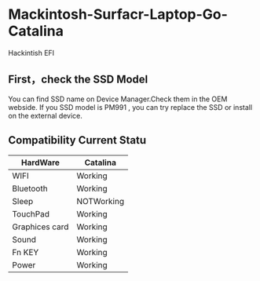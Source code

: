# Mackintosh-Surfacr-Laptop-Go-Catalina
Hackintish EFI

## First，check the SSD Model
You can find SSD name on Device Manager.Check them in the OEM webside.
If you SSD model is PM991 , you can try replace the SSD or install on the external device.

## Compatibility Current Statu
|  HardWare   | Catalina  |
|  ----  | ----  |
| WIFI  | Working |
| Bluetooth  | Working |
| Sleep  | NOTWorking  |
| TouchPad | Working |
| Graphices card | Working |
| Sound | Working |
| Fn KEY | Working |
| Power | Working |
